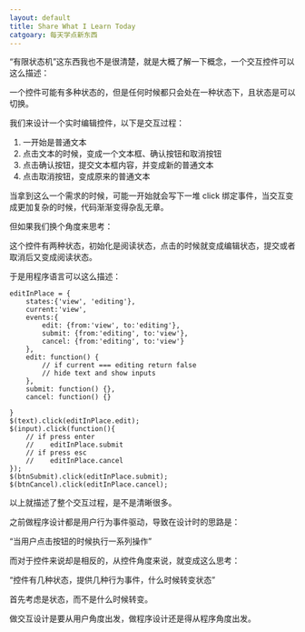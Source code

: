 ```yaml
---
layout: default
title: Share What I Learn Today
catgoary: 每天学点新东西
---
```


“有限状态机”这东西我也不是很清楚，就是大概了解一下概念，一个交互控件可以这么描述：

一个控件可能有多种状态的，但是任何时候都只会处在一种状态下，且状态是可以切换。


我们来设计一个实时编辑控件，以下是交互过程：

1. 一开始是普通文本
2. 点击文本的时候，变成一个文本框、确认按钮和取消按钮
3. 点击确认按钮，提交文本框内容，并变成新的普通文本
4. 点击取消按钮，变成原来的普通文本

当拿到这么一个需求的时候，可能一开始就会写下一堆 click 绑定事件，当交互变成更加复杂的时候，代码渐渐变得杂乱无章。

但如果我们换个角度来思考：

这个控件有两种状态，初始化是阅读状态，点击的时候就变成编辑状态，提交或者取消后又变成阅读状态。

于是用程序语言可以这么描述：

```
editInPlace = {
	states:{'view', 'editing'},
	current:'view',
	events:{
		edit: {from:'view', to:'editing'},
		submit: {from:'editing', to:'view'},
		cancel: {from:'editing', to:'view'}
	},
	edit: function() {
		// if current === editing return false
		// hide text and show inputs
	},
	submit: function() {},
	cancel: function() {}
	
}
$(text).click(editInPlace.edit);
$(input).click(function(){
	// if press enter
	//    editInPlace.submit
	// if press esc
	//    editInPlace.cancel
});
$(btnSubmit).click(editInPlace.submit);
$(btnCancel).click(editInPlace.cancel);
```

以上就描述了整个交互过程，是不是清晰很多。

之前做程序设计都是用户行为事件驱动，导致在设计时的思路是：

“当用户点击按钮的时候执行一系列操作”

而对于控件来说却是相反的，从控件角度来说，就变成这么思考：

“控件有几种状态，提供几种行为事件，什么时候转变状态”

首先考虑是状态，而不是什么时候转变。

做交互设计是要从用户角度出发，做程序设计还是得从程序角度出发。



